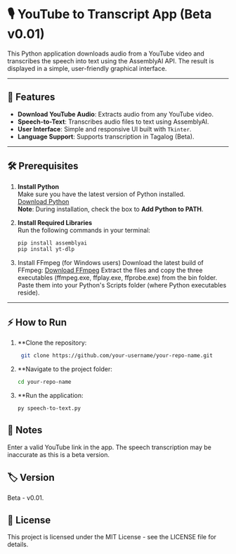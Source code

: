 # 🎙️ YouTube to Transcript App (Beta v0.01)

This Python application downloads audio from a YouTube video and transcribes the speech into text using the AssemblyAI API. The result is displayed in a simple, user-friendly graphical interface.

---

## 🚀 Features

- **Download YouTube Audio**: Extracts audio from any YouTube video.
- **Speech-to-Text**: Transcribes audio files to text using AssemblyAI.
- **User Interface**: Simple and responsive UI built with `Tkinter`.
- **Language Support**: Supports transcription in Tagalog (Beta).

---

## 🛠️ Prerequisites

1. **Install Python**  
   Make sure you have the latest version of Python installed.  
   [Download Python](https://www.python.org/downloads/)  
   **Note**: During installation, check the box to **Add Python to PATH**.

2. **Install Required Libraries**  
   Run the following commands in your terminal:
   ```bash
   pip install assemblyai
   pip install yt-dlp

3. Install FFmpeg (for Windows users)
   Download the latest build of FFmpeg:
   [Download FFmpeg](https://www.python.org/downloads/](https://ffmpeg.org/download.html#build-windows)) 
   Extract the files and copy the three executables (ffmpeg.exe, ffplay.exe, ffprobe.exe) from the bin folder.
   Paste them into your Python's Scripts folder (where Python executables reside).

   
---

## ⚡ How to Run
1. **Clone the repository:

   ```bash
    git clone https://github.com/your-username/your-repo-name.git
   
2. **Navigate to the project folder:

    ```bash
    cd your-repo-name

3. **Run the application:

    ```bash
    py speech-to-text.py
    
## 🔎 Notes
Enter a valid YouTube link in the app. The speech transcription may be inaccurate as this is a beta version.

## 🏷️ Version
Beta - v0.01.

## 📜 License
This project is licensed under the MIT License - see the LICENSE file for details.
